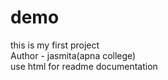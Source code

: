 # demo
this is my first project
<br>
Author - jasmita(apna college)
<br>
use html for readme documentation
